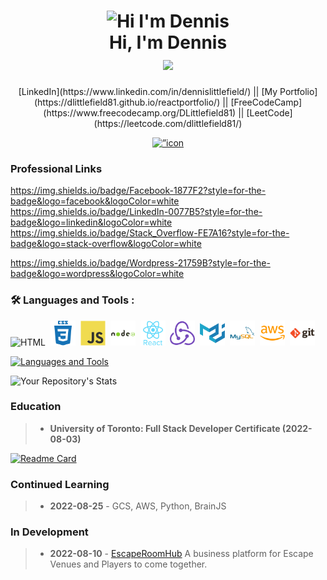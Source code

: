 
<h1 align="center">
  <img src="https://i.imgur.com/1C0s1p4.png" title="Hi I'm Dennis" alt="Hi I'm Dennis" width="150" height="150"/><br/> Hi, I'm Dennis <br/>
 <img src="https://komarev.com/ghpvc/?username=DLittlefield81"/><br/>
</h1>
  <p align="center"> 
  [LinkedIn](https://www.linkedin.com/in/dennislittlefield/) || [My Portfolio](https://dlittlefield81.github.io/reactportfolio/) || [FreeCodeCamp](https://www.freecodecamp.org/DLittlefield81) || [LeetCode](https://leetcode.com/dlittlefield81/)
</p>
  <p align="center"> 
<a href=”https://www.linkedin.com/in/yushi95/"><img align=”left” src=”https://raw.githubusercontent.com/username/reponame/branch/foldername/icon.svg" alt=”icon | LinkedIn” width=”21px”/></a></p>

### Professional Links
https://img.shields.io/badge/Facebook-1877F2?style=for-the-badge&logo=facebook&logoColor=white
https://img.shields.io/badge/LinkedIn-0077B5?style=for-the-badge&logo=linkedin&logoColor=white
https://img.shields.io/badge/Stack_Overflow-FE7A16?style=for-the-badge&logo=stack-overflow&logoColor=white

https://img.shields.io/badge/Wordpress-21759B?style=for-the-badge&logo=wordpress&logoColor=white



### :hammer_and_wrench: Languages and Tools :
<div>
  <img src="https://img.shields.io/badge/HTML-239120?style=for-the-badge&logo=html5&logoColor=white" title="HTML5" alt="HTML"/>&nbsp;
  <img src="https://github.com/devicons/devicon/blob/master/icons/css3/css3-plain-wordmark.svg"  title="CSS3" alt="CSS" width="40" height="40"/>&nbsp;
  <img src="https://github.com/devicons/devicon/blob/master/icons/javascript/javascript-original.svg" title="JavaScript" alt="JavaScript" width="40" height="40" />&nbsp;
  <img src="https://github.com/devicons/devicon/blob/master/icons/nodejs/nodejs-original-wordmark.svg" title="NodeJS" alt="NodeJS" width="40" height="40"/>&nbsp;
  <img src="https://github.com/devicons/devicon/blob/master/icons/react/react-original-wordmark.svg" title="React" alt="React" width="40" height="40"/>&nbsp;
  <img src="https://github.com/devicons/devicon/blob/master/icons/redux/redux-original.svg" title="Redux" alt="Redux " width="40" height="40"/>&nbsp;
  <img src="https://github.com/devicons/devicon/blob/master/icons/materialui/materialui-original.svg" title="Material UI" alt="Material UI" width="40" height="40"/>&nbsp;
 <img src="https://github.com/devicons/devicon/blob/master/icons/mysql/mysql-original-wordmark.svg" title="MySQL"  alt="MySQL" width="40" height="40"/>&nbsp;
  <img src="https://github.com/devicons/devicon/blob/master/icons/amazonwebservices/amazonwebservices-plain-wordmark.svg" title="AWS" alt="AWS" width="40" height="40"/>&nbsp;
 <img src="https://github.com/devicons/devicon/blob/master/icons/git/git-original-wordmark.svg" title="Git" **alt="Git" width="40" height="40"/>
</div>

[![Languages and Tools](https://github-readme-stats.vercel.app/api/top-langs/?username=DLittlefield81&layout=compact&theme=vision-friendly-dark)](https://github.com/anuraghazra/github-readme-stats)


![Your Repository's Stats](https://github-readme-stats.vercel.app/api?username=DLittlefield81&show_icons=true&theme=blue-green)


### Education
>- **University of Toronto: Full Stack Developer Certificate (2022-08-03)** 

 


 
  
  [![Readme Card](https://github-readme-stats.vercel.app/api/pin/?username=DLittlefield81&repo=reactportfolio)](https://github.com/DLittlefield81/reactportfolio)

### Continued Learning
>- **2022-08-25** - GCS, AWS, Python, BrainJS
### In Development
>- **2022-08-10** - [EscapeRoomHub](https://github.com/DLittlefield81/EscapeRoomHub) A business platform for Escape Venues and Players to come together.
